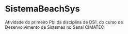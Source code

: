 # SistemaBeachSys
Atividade do primeiro Pbl da disciplina de DS1, do curso de Desenvolvimento de Sistemas no Senai CIMATEC
